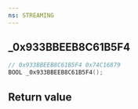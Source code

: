 ```yaml
---
ns: STREAMING
---
```

## _0x933BBEEB8C61B5F4

```c
// 0x933BBEEB8C61B5F4 0x74C16879
BOOL _0x933BBEEB8C61B5F4();
```


## Return value
